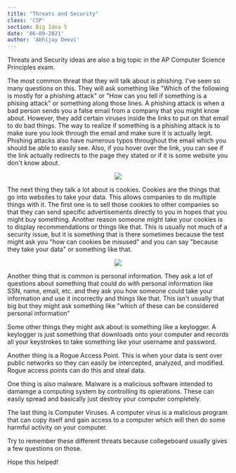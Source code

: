 ```yaml
---
title: "Threats and Security"
class: 'CSP'
section: Big Idea 5
date: '06-09-2021'
author: 'Abhijay Deevi'
---
```


Threats and Security ideas are also a big topic in the AP Computer Science Principles exam. 

The most common threat that they will talk about is phishing. I've seen so many questions on this. They will ask something like "Which of the following is mostly for a phishing attack" or "How can you tell if something is a phising attack" or something along those lines. A phishing attack is when a bad person sends you a false email from a company that you might know about. However, they add certain viruses inside the links to put on that email to do bad things. The way to realize if something is a phishing attack is to make sure you look through the email and make sure it is actually legit. Phishing attacks also have numerous typos throughout the email which you should be able to easily see. Also, if you hover over the link, you can see if the link actually redirects to the page they stated or if it is some website you don't know about. 

<p align="center">
  <img src="https://media.discordapp.net/attachments/852627989194604587/852634538009821194/phishing-attack-email-example.png" />
<p>

The next thing they talk a lot about is cookies. Cookies are the things that go into websites to take your data. This allows companies to do multiple things with it. The first one is to sell those cookies to other companies so that they can send specific advertisements directly to you in hopes that you might buy something. Another reason someone might take your cookies is to display recommendations or things like that. This is usually not much of a security issue, but it is something that is there sometimes because the test might ask you "how can cookies be misused" and you can say "because they take your data" or something like that. 
  
<p align="center">
  <img src="https://media.discordapp.net/attachments/852627989194604587/852634706536955946/unknown.png?width=1922&height=531" />
<p>

Another thing that is common is personal information. They ask a lot of questions about something that could do with personal information like SSN, name, email, etc. and they ask you how someone could take your information and use it incorrectly and things like that. This isn't usually that big but they might ask something like "which of these can be considered personal information"

Some other things they might ask about is something like a keylogger. A keylogger is just something that downloads onto your computer and records all your keystrokes to take something like your username and password. 

Another thing is a Rogue Access Point. This is when your data is sent over public networks so they can easily be intercepted, analyzed, and modified. Rogue access points can do this and steal data. 

One thing is also malware. Malware is a malicious software intended to damamge a computing system by controlling its opierations. These can easily spread and basically just destroy your computer completely. 

The last thing is Computer Viruses. A computer virus is a malicious program that can copy itself and gain access to a computer which will then do some harmful activity on your computer. 

Try to remember these different threats because collegeboard usually gives a few questions on those. 

Hope this helped!
